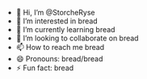 - 👋 Hi, I’m @StorcheRyse
- 👀 I’m interested in bread
- 🌱 I’m currently learning bread
- 💞️ I’m looking to collaborate on bread
- 📫 How to reach me bread
- 😄 Pronouns: bread/bread
- ⚡ Fun fact: bread

<!---
StorcheRyse/StorcheRyse is a ✨ special ✨ repository because its `README.md` (this file) appears on your GitHub profile.
You can click the Preview link to take a look at your changes.
--->
